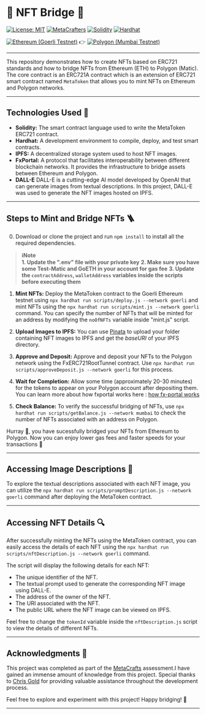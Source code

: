 # 🌉 NFT Bridge  🚀

[![License: MIT](https://img.shields.io/badge/License-MIT-green.svg)](https://opensource.org/licenses/MIT)     [![MetaCrafters](https://img.shields.io/badge/-MetaCrafters-gold.svg)](https://www.metacrafters.io/)    [![Solidity](https://img.shields.io/badge/-Solidity-blue.svg)](https://soliditylang.org/)  [![Hardhat](https://img.shields.io/badge/-Hardhat-yellow.svg)](https://hardhat.org/)


[![Ethereum (Goerli Testnet)](https://img.shields.io/badge/Ethereum-Goerli-magenta.svg)](https://ethereum.org/en/)  👉  [![Polygon (Mumbai Testnet)](https://img.shields.io/badge/Polygon-Mumbai-purple.svg)](https://polygon.technology/)  

---

This repository demonstrates how to create NFTs based on ERC721 standards and how to bridge NFTs from Ethereum (ETH) to Polygon (Matic). The core contract is an ERC721A contract which is an extension of ERC721 smart contract named `MetaToken` that allows you to mint NFTs on Ethereum and Polygon networks.

---

## Technologies Used 🤖

- **Solidity:** The smart contract language used to write the MetaToken ERC721 contract.
- **Hardhat:** A development environment to compile, deploy, and test smart contracts.
- **IPFS:** A decentralized storage system used to host NFT images.
- **FxPortal:** A protocol that facilitates interoperability between different blockchain networks. It provides the infrastructure to bridge assets between Ethereum and Polygon.
- **DALL-E** DALL-E is a cutting-edge AI model developed by OpenAI that can generate images from textual descriptions. In this project, DALL-E was used to generate the NFT images hosted on IPFS.

---

## Steps to Mint and Bridge NFTs 🪜

0. Download or clone the project and run  `npm install` to install all the required dependencies.

> **ℹ️Note**  
> **1. Update the ".env" file with your private key**
> **2. Make sure you have some Test-Matic and GoETH in your account for gas fee**
> **3. Update the `contractAddress`, `walletAddress` variables inside the scripts before executing them**

1. **Mint NFTs:** Deploy the MetaToken contract to the Goerli Ethereum testnet 
using `npx hardhat run scripts/deploy.js --network goerli` and mint NFTs using the `npx hardhat run scripts/mint.js --network goerli` command. You can specify the number of NFTs that will be minted for an address by modifying the `noOfNFTs` variable inside "mint.js" script.


2. **Upload Images to IPFS:** You can use [Pinata](https://www.pinata.cloud/) to upload your folder containing NFT images to IPFS and get the *baseURI* of your IPFS directory.


3. **Approve and Deposit:** Approve and deposit your NFTs to the Polygon network using the FxERC721RootTunnel contract. Use `npx hardhat run scripts/approveDeposit.js --network goerli` for this process.

4. **Wait for Completion:** Allow some time (approximately 20-30 minutes) for the tokens to appear on your Polygon account after depositing them.
You can learn more about how fxportal works here : [how fx-portal works](https://wiki.polygon.technology/docs/pos/design/bridge/l1-l2-communication/fx-portal/#how-does-it-work )

5. **Check Balance:** To verify the successful bridging of NFTs, use `npx hardhat run scripts/getBalance.js --network mumbai` to check the number of NFTs associated with an address on Polygon.

Hurray 🥳, you have sucessfully bridged your NFTs from Ethereum to Polygon.
Now you can enjoy lower gas fees and faster speeds  for your transactions 🙌

---

## Accessing Image Descriptions 🎨

To explore the textual descriptions associated with each NFT image, you can utilize the `npx hardhat run scripts/promptDescription.js --network goerli` command after deploying the MetaToken contract.

---


## Accessing NFT Details 🔍

After successfully minting the NFTs using the MetaToken contract, you can easily access the details of each NFT using the `npx hardhat run scripts/nftDescription.js --network goerli` command. 

The script will display the following details for each NFT:
-  The unique identifier of the NFT.
-  The textual prompt used to generate the corresponding NFT image using DALL-E.
-  The address of the owner of the NFT.
-  The URI associated with the NFT.
-  The public URL where the NFT image can be viewed on IPFS.

Feel free to change the `tokenId` variable inside the `nftDescription.js` script to view the details of different NFTs.

---


## Acknowledgments 🌟

This project was completed as part of the [MetaCrafts](https://www.metacrafters.io/) assessment.I have gained an immense amount of knowledge from this project. Special thanks to [Chris Gold](https://github.com/crgold) for providing valuable assistance throughout the development process.

Feel free to explore and experiment with this project! Happy bridging! 🎉

---
